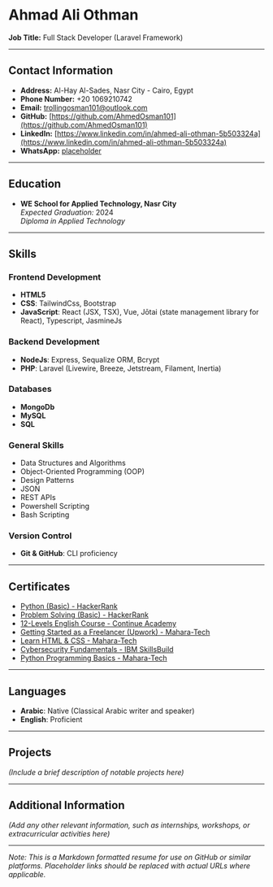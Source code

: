 # Ahmad Ali Othman

**Job Title:** Full Stack Developer (Laravel Framework)

---

## Contact Information

- **Address:** Al-Hay Al-Sades, Nasr City - Cairo, Egypt
- **Phone Number:** +20 1069210742
- **Email:** [trollingosman101@outlook.com](mailto:trollingosman101@outlook.com)
- **GitHub:** [https://github.com/AhmedOsman101](https://github.com/AhmedOsman101)
- **LinkedIn:** [https://www.linkedin.com/in/ahmed-ali-othman-5b503324a](https://www.linkedin.com/in/ahmed-ali-othman-5b503324a)
- **WhatsApp:** [placeholder](#)

---

## Education

- **WE School for Applied Technology, Nasr City**  
  *Expected Graduation:* 2024  
  *Diploma in Applied Technology*

---

## Skills

### Frontend Development
- **HTML5**
- **CSS**: TailwindCss, Bootstrap
- **JavaScript**: React (JSX, TSX), Vue, Jōtai (state management library for React), Typescript, JasmineJs

### Backend Development
- **NodeJs**: Express, Sequalize ORM, Bcrypt
- **PHP**: Laravel (Livewire, Breeze, Jetstream, Filament, Inertia)

### Databases
- **MongoDb**
- **MySQL**
- **SQL**

### General Skills
- Data Structures and Algorithms
- Object-Oriented Programming (OOP)
- Design Patterns
- JSON
- REST APIs
- Powershell Scripting
- Bash Scripting

### Version Control
- **Git & GitHub**: CLI proficiency

---

## Certificates

- [Python (Basic) - HackerRank](#)
- [Problem Solving (Basic) - HackerRank](#)
- [12-Levels English Course - Continue Academy](#)
- [Getting Started as a Freelancer (Upwork) - Mahara-Tech](#)
- [Learn HTML & CSS - Mahara-Tech](#)
- [Cybersecurity Fundamentals - IBM SkillsBuild](#)
- [Python Programming Basics - Mahara-Tech](#)

---

## Languages

- **Arabic**: Native (Classical Arabic writer and speaker)
- **English**: Proficient

---

## Projects

*(Include a brief description of notable projects here)*

---

## Additional Information

*(Add any other relevant information, such as internships, workshops, or extracurricular activities here)*

---

*Note: This is a Markdown formatted resume for use on GitHub or similar platforms. Placeholder links should be replaced with actual URLs where applicable.*
